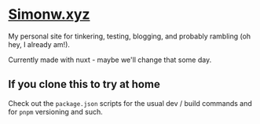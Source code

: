 # [Simonw.xyz](https://simonw.xyz)

My personal site for tinkering, testing, blogging, and probably rambling (oh hey, I already am!).

Currently made with nuxt - maybe we'll change that some day.

## If you clone this to try at home

Check out the `package.json` scripts for the usual dev / build commands and for `pnpm` versioning and such.
